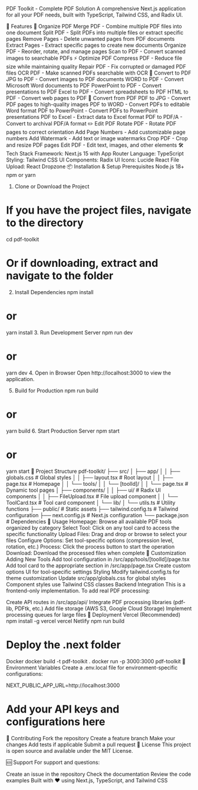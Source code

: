 PDF Toolkit - Complete PDF Solution
A comprehensive Next.js application for all your PDF needs, built with TypeScript, Tailwind CSS, and Radix UI.

🚀 Features
📁 Organize PDF
Merge PDF - Combine multiple PDF files into one document
Split PDF - Split PDFs into multiple files or extract specific pages
Remove Pages - Delete unwanted pages from PDF documents
Extract Pages - Extract specific pages to create new documents
Organize PDF - Reorder, rotate, and manage pages
Scan to PDF - Convert scanned images to searchable PDFs
⚡ Optimize PDF
Compress PDF - Reduce file size while maintaining quality
Repair PDF - Fix corrupted or damaged PDF files
OCR PDF - Make scanned PDFs searchable with OCR
📄 Convert to PDF
JPG to PDF - Convert images to PDF documents
WORD to PDF - Convert Microsoft Word documents to PDF
PowerPoint to PDF - Convert presentations to PDF
Excel to PDF - Convert spreadsheets to PDF
HTML to PDF - Convert web pages to PDF
🔄 Convert from PDF
PDF to JPG - Convert PDF pages to high-quality images
PDF to WORD - Convert PDFs to editable Word format
PDF to PowerPoint - Convert PDFs to PowerPoint presentations
PDF to Excel - Extract data to Excel format
PDF to PDF/A - Convert to archival PDF/A format
✏️ Edit PDF
Rotate PDF - Rotate PDF pages to correct orientation
Add Page Numbers - Add customizable page numbers
Add Watermark - Add text or image watermarks
Crop PDF - Crop and resize PDF pages
Edit PDF - Edit text, images, and other elements
🛠️ Tech Stack
Framework: Next.js 15 with App Router
Language: TypeScript
Styling: Tailwind CSS
UI Components: Radix UI
Icons: Lucide React
File Upload: React Dropzone
📦 Installation & Setup
Prerequisites
Node.js 18+
npm or yarn
1. Clone or Download the Project
# If you have the project files, navigate to the directory
cd pdf-toolkit

# Or if downloading, extract and navigate to the folder
2. Install Dependencies
npm install
# or
yarn install
3. Run Development Server
npm run dev
# or
yarn dev
4. Open in Browser
Open http://localhost:3000 to view the application.

5. Build for Production
npm run build
# or
yarn build
6. Start Production Server
npm start
# or
yarn start
📁 Project Structure
pdf-toolkit/
├── src/
│   ├── app/
│   │   ├── globals.css          # Global styles
│   │   ├── layout.tsx           # Root layout
│   │   ├── page.tsx             # Homepage
│   │   └── tools/
│   │       └── [toolId]/
│   │           └── page.tsx     # Dynamic tool pages
│   ├── components/
│   │   ├── ui/                  # Radix UI components
│   │   ├── FileUpload.tsx       # File upload component
│   │   └── ToolCard.tsx         # Tool card component
│   └── lib/
│       └── utils.ts             # Utility functions
├── public/                      # Static assets
├── tailwind.config.ts           # Tailwind configuration
├── next.config.js              # Next.js configuration
└── package.json                # Dependencies
🎯 Usage
Homepage: Browse all available PDF tools organized by category
Select Tool: Click on any tool card to access the specific functionality
Upload Files: Drag and drop or browse to select your files
Configure Options: Set tool-specific options (compression level, rotation, etc.)
Process: Click the process button to start the operation
Download: Download the processed files when complete
🔧 Customization
Adding New Tools
Add tool configuration in /src/app/tools/[toolId]/page.tsx
Add tool card to the appropriate section in /src/app/page.tsx
Create custom options UI for tool-specific settings
Styling
Modify tailwind.config.ts for theme customization
Update src/app/globals.css for global styles
Component styles use Tailwind CSS classes
Backend Integration
This is a frontend-only implementation. To add real PDF processing:

Create API routes in /src/app/api/
Integrate PDF processing libraries (pdf-lib, PDFtk, etc.)
Add file storage (AWS S3, Google Cloud Storage)
Implement processing queues for large files
🚀 Deployment
Vercel (Recommended)
npm install -g vercel
vercel
Netlify
npm run build
# Deploy the .next folder
Docker
docker build -t pdf-toolkit .
docker run -p 3000:3000 pdf-toolkit
📝 Environment Variables
Create a .env.local file for environment-specific configurations:

NEXT_PUBLIC_APP_URL=http://localhost:3000
# Add your API keys and configurations here
🤝 Contributing
Fork the repository
Create a feature branch
Make your changes
Add tests if applicable
Submit a pull request
📄 License
This project is open source and available under the MIT License.

🆘 Support
For support and questions:

Create an issue in the repository
Check the documentation
Review the code examples
Built with ❤️ using Next.js, TypeScript, and Tailwind CSS